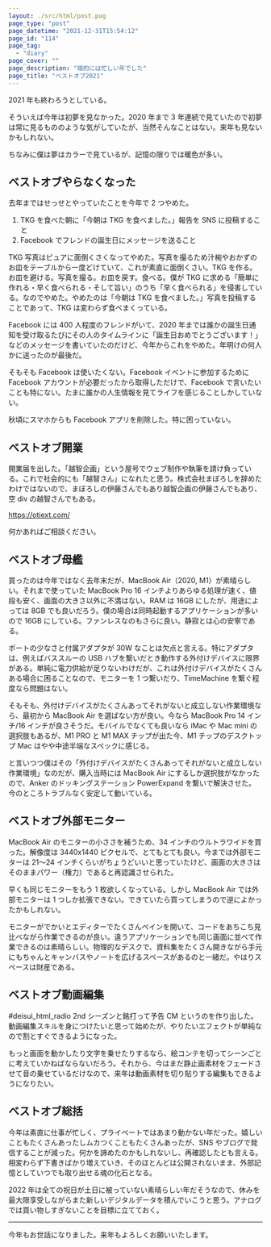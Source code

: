 ```yaml
---
layout: ./src/html/post.pug
page_type: "post"
page_datetime: "2021-12-31T15:54:12"
page_id: "114"
page_tag:
  - "diary"
page_cover: ""
page_description: "端的には忙しい年でした"
page_title: "ベストオブ2021"
---
```


2021 年も終わろうとしている。

そういえば今年は初夢を見なかった。2020 年まで 3 年連続で見ていたので初夢は常に見るもののような気がしていたが、当然そんなことはない。来年も見ないかもしれない。

ちなみに僕は夢はカラーで見ているが、記憶の限りでは暖色が多い。

## ベストオブやらなくなった

去年まではせっせとやっていたことを今年で 2 つやめた。

1. TKG を食べた朝に「今朝は TKG を食べました。」報告を SNS に投稿すること
2. Facebook でフレンドの誕生日にメッセージを送ること

TKG 写真はピュアに面倒くさくなってやめた。写真を撮るため汁椀やおかずのお皿をテーブルから一度どけていて、これが素直に面倒くさい。TKG を作る。お皿を避ける。写真を撮る。お皿を戻す。食べる。僕が TKG に求める「簡単に作れる・早く食べられる・そして旨い」のうち「早く食べられる」を侵害している。なのでやめた。やめたのは「今朝は TKG を食べました。」写真を投稿することであって、TKG は変わらず食べまくっている。

Facebook には 400 人程度のフレンドがいて、2020 年までは誰かの誕生日通知を受け取るたびにその人のタイムラインに「誕生日おめでとうございます！」などのメッセージを書いていたのだけど、今年からこれをやめた。年明けの何人かに送ったのが最後だ。

そもそも Facebook は使いたくない。Facebook イベントに参加するために Facebook アカウントが必要だったから取得しただけで、Facebook で言いたいことも特にない。たまに誰かの人生情報を見てライフを感じることしかしていない。

秋頃にスマホからも Facebook アプリを削除した。特に困っていない。

## ベストオブ開業

開業届を出した。「越智企画」という屋号でウェブ制作や執筆を請け負っている。これで社会的にも「越智さん」になれたと思う。株式会社まぼろしを辞めたわけではないので、まぼろしの伊藤さんでもあり越智企画の伊藤さんでもあり、空 div の越智さんでもある。

https://otiext.com/

何かあればご相談ください。

## ベストオブ母艦

買ったのは今年ではなく去年末だが、MacBook Air（2020, M1）が素晴らしい。それまで使っていた MacBook Pro 16 インチよりあらゆる処理が速く、値段も安く、画面の大きさ以外に不満はない。RAM は 16GB にしたが、用途によっては 8GB でも良いだろう。僕の場合は同時起動するアプリケーションが多いので 16GB にしている。ファンレスなのもさらに良い。静寂とは心の安寧である。

ポートの少なさと付属アダプタが 30W なことは欠点と言える。特にアダプタは、例えばバススルーの USB ハブを繋いだとき動作する外付けデバイスに限界がある。単純に電力供給が足りないわけだが、これは外付けデバイスがたくさんある場合に困ることなので、モニターを 1 つ繋いだり、TimeMachine を繋ぐ程度なら問題はない。

そもそも、外付けデバイスがたくさんあってそれがないと成立しない作業環境なら、最初から MacBook Air を選ばない方が良い。今なら MacBook Pro 14 インチ/16 インチが良さそうだ。モバイルでなくても良いなら iMac や Mac mini の選択肢もあるが、M1 PRO と M1 MAX チップが出た今、M1 チップのデスクトップ Mac はやや中途半端なスペックに感じる。

と言いつつ僕はその「外付けデバイスがたくさんあってそれがないと成立しない作業環境」なのだが、購入当時には MacBook Air にするしか選択肢がなかったので、Anker のドッキングステーション PowerExpand を繋いで解決させた。今のところトラブルなく安定して動いている。

## ベストオブ外部モニター

MacBook Air のモニターの小ささを補うため、34 インチのウルトラワイドを買った。解像度は 3440x1440 ピクセルで、とてもとても良い。今までは外部モニターは 21〜24 インチくらいがちょうどいいと思っていたけど、画面の大きさはそのままパワー（権力）であると再認識させられた。

早くも同じモニターをもう 1 枚欲しくなっている。しかし MacBook Air では外部モニターは 1 つしか拡張できない。できていたら買ってしまうので逆によかったかもしれない。

モニターがでかいとエディターでたくさんペインを開いて、コードをあちこち見比べながら作業できるのが良い。違うアプリケーションでも同じ画面に並べて作業できるのは素晴らしい。物理的なデスクで、資料集をたくさん開きながら手元にもちゃんとキャンバスやノートを広げるスペースがあるのと一緒だ。やはりスペースは財産である。

## ベストオブ動画編集

#deisui_html_radio 2nd シーズンと銘打って予告 CM というのを作り出した。動画編集スキルを身につけたいと思って始めたが、やりたいエフェクトが単純なので割とすぐできるようになった。

もっと画面を動かしたり文字を乗せたりするなら、絵コンテを切ってシーンごとに考えていかねばならないだろう。それから、今はまだ静止画素材をフェードさせて音の乗せているだけなので、来年は動画素材を切り貼りする編集もできるようになりたい。

## ベストオブ総括

今年は素直に仕事が忙しく、プライベートではあまり動かない年だった。嬉しいこともたくさんあったしムカつくこともたくさんあったが、SNS やブログで発信することが減った。何かを諦めたのかもしれないし、再確認したとも言える。相変わらず下書きばかり増えていき、そのほとんどは公開されないまま、外部記憶としていつでも取り出せる魂の化石となる。

2022 年は全ての祝日が土日に被っていない素晴らしい年だそうなので、休みを最大限享受しながらまた新しいデジタルデータを積んでいこうと思う。アナログでは買い物しすぎないことを目標に立てておく。

---

今年もお世話になりました。来年もよろしくお願いいたします。
